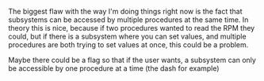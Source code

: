 The biggest flaw with the way I'm doing things right now is the fact that subsystems can be accessed by multiple
procedures at the same time. In theory this is nice, because if two procedures wanted to read the RPM they could,
but if there is a subsystem where you can set values, and multiple procedures are both trying to set values at once,
this could be a problem.

Maybe there could be a flag so that if the user wants, a subsystem can only be accessible by one procedure at a time
(the dash for example)